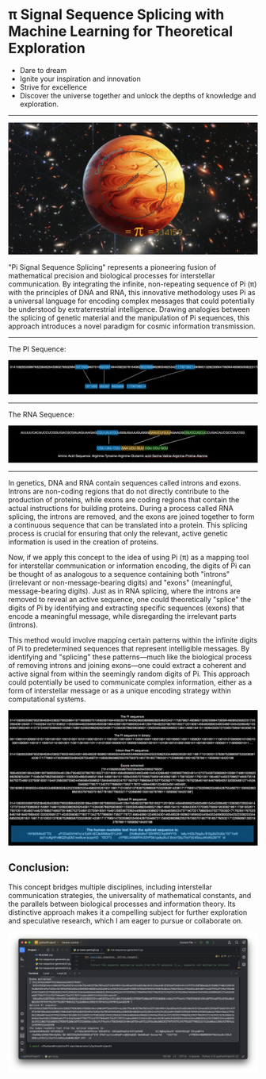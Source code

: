 # π Signal Sequence Splicing with Machine Learning for Theoretical Exploration

- Dare to dream
- Ignite your inspiration and innovation
- Strive for excellence
- Discover the universe together and unlock the depths of knowledge and exploration.

------------------------------

![alt text](image.png)

"Pi Signal Sequence Splicing" represents a pioneering fusion of mathematical precision and biological processes for interstellar communication. By integrating the infinite, non-repeating sequence of Pi (π) with the principles of DNA and RNA, this innovative methodology uses Pi as a universal language for encoding complex messages that could potentially be understood by extraterrestrial intelligence. Drawing analogies between the splicing of genetic material and the manipulation of Pi sequences, this approach introduces a novel paradigm for cosmic information transmission.

----------------------------------
The PI Sequence:

![alt text](image-2.png)

----------------------------------
The RNA Sequence:

![alt text](image-4.png)

----------------------------------

In genetics, DNA and RNA contain sequences called introns and exons. Introns are non-coding regions that do not directly contribute to the production of proteins, while exons are coding regions that contain the actual instructions for building proteins. During a process called RNA splicing, the introns are removed, and the exons are joined together to form a continuous sequence that can be translated into a protein. This splicing process is crucial for ensuring that only the relevant, active genetic information is used in the creation of proteins.

Now, if we apply this concept to the idea of using Pi (π) as a mapping tool for interstellar communication or information encoding, the digits of Pi can be thought of as analogous to a sequence containing both "introns" (irrelevant or non-message-bearing digits) and "exons" (meaningful, message-bearing digits). Just as in RNA splicing, where the introns are removed to reveal an active sequence, one could theoretically "splice" the digits of Pi by identifying and extracting specific sequences (exons) that encode a meaningful message, while disregarding the irrelevant parts (introns).

This method would involve mapping certain patterns within the infinite digits of Pi to predetermined sequences that represent intelligible messages. By identifying and "splicing" these patterns—much like the biological process of removing introns and joining exons—one could extract a coherent and active signal from within the seemingly random digits of Pi. This approach could potentially be used to communicate complex information, either as a form of interstellar message or as a unique encoding strategy within computational systems.

![alt text](image-5.png)

## Conclusion:

This concept bridges multiple disciplines, including interstellar communication strategies, the universality of mathematical constants, and the parallels between biological processes and information theory. Its distinctive approach makes it a compelling subject for further exploration and speculative research, which I am eager to pursue or collaborate on.


![alt text](image-6.png)
